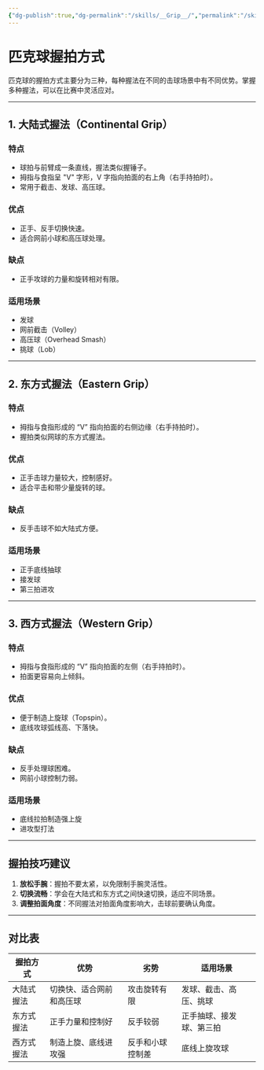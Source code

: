 ```yaml
---
{"dg-publish":true,"dg-permalink":"/skills/__Grip__/","permalink":"/skills/__Grip__/"}
---
```


# 匹克球握拍方式

匹克球的握拍方式主要分为三种，每种握法在不同的击球场景中有不同优势。掌握多种握法，可以在比赛中灵活应对。

---

## 1. 大陆式握法（Continental Grip）
### 特点
- 球拍与前臂成一条直线，握法类似握锤子。
- 拇指与食指呈 "V" 字形，V 字指向拍面的右上角（右手持拍时）。
- 常用于截击、发球、高压球。

### 优点
- 正手、反手切换快速。
- 适合网前小球和高压球处理。

### 缺点
- 正手攻球的力量和旋转相对有限。

### 适用场景
- 发球
- 网前截击（Volley）
- 高压球（Overhead Smash）
- 挑球（Lob）

---

## 2. 东方式握法（Eastern Grip）
### 特点
- 拇指与食指形成的 “V” 指向拍面的右侧边缘（右手持拍时）。
- 握拍类似网球的东方式握法。

### 优点
- 正手击球力量较大，控制感好。
- 适合平击和带少量旋转的球。

### 缺点
- 反手击球不如大陆式方便。

### 适用场景
- 正手底线抽球
- 接发球
- 第三拍进攻

---

## 3. 西方式握法（Western Grip）
### 特点
- 拇指与食指形成的 “V” 指向拍面的左侧（右手持拍时）。
- 拍面更容易向上倾斜。

### 优点
- 便于制造上旋球（Topspin）。
- 底线攻球弧线高、下落快。

### 缺点
- 反手处理球困难。
- 网前小球控制力弱。

### 适用场景
- 底线拉拍制造强上旋
- 进攻型打法

---

## 握拍技巧建议
1. **放松手腕**：握拍不要太紧，以免限制手腕灵活性。
2. **切换流畅**：学会在大陆式和东方式之间快速切换，适应不同场景。
3. **调整拍面角度**：不同握法对拍面角度影响大，击球前要确认角度。

---

## 对比表

| 握拍方式       | 优势                       | 劣势                | 适用场景                 |
| -------------- | -------------------------- | ------------------- | ------------------------ |
| 大陆式握法     | 切换快、适合网前和高压球   | 攻击旋转有限        | 发球、截击、高压、挑球   |
| 东方式握法     | 正手力量和控制好           | 反手较弱            | 正手抽球、接发球、第三拍 |
| 西方式握法     | 制造上旋、底线进攻强       | 反手和小球控制差    | 底线上旋攻球             |
